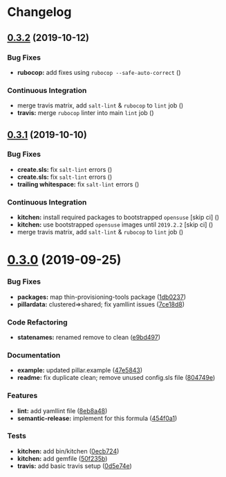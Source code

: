 # Changelog

## [0.3.2](https://github.com/saltstack-formulas/lvm-formula/compare/v0.3.1...v0.3.2) (2019-10-12)


### Bug Fixes

* **rubocop:** add fixes using `rubocop --safe-auto-correct` ([](https://github.com/saltstack-formulas/lvm-formula/commit/ce2077b))


### Continuous Integration

* merge travis matrix, add `salt-lint` & `rubocop` to `lint` job ([](https://github.com/saltstack-formulas/lvm-formula/commit/914d3d6))
* **travis:** merge `rubocop` linter into main `lint` job ([](https://github.com/saltstack-formulas/lvm-formula/commit/10242fd))

## [0.3.1](https://github.com/saltstack-formulas/lvm-formula/compare/v0.3.0...v0.3.1) (2019-10-10)


### Bug Fixes

* **create.sls:** fix `salt-lint` errors ([](https://github.com/saltstack-formulas/lvm-formula/commit/2ef61f3))
* **create.sls:** fix `salt-lint` errors ([](https://github.com/saltstack-formulas/lvm-formula/commit/ab327b6))
* **trailing whitespace:** fix `salt-lint` errors ([](https://github.com/saltstack-formulas/lvm-formula/commit/0ff8bc9))


### Continuous Integration

* **kitchen:** install required packages to bootstrapped `opensuse` [skip ci] ([](https://github.com/saltstack-formulas/lvm-formula/commit/44810fd))
* **kitchen:** use bootstrapped `opensuse` images until `2019.2.2` [skip ci] ([](https://github.com/saltstack-formulas/lvm-formula/commit/c31b572))
* merge travis matrix, add `salt-lint` & `rubocop` to `lint` job ([](https://github.com/saltstack-formulas/lvm-formula/commit/b8b3b6b))

# [0.3.0](https://github.com/saltstack-formulas/lvm-formula/compare/v0.2.4...v0.3.0) (2019-09-25)


### Bug Fixes

* **packages:** map  thin-provisioning-tools package ([1db0237](https://github.com/saltstack-formulas/lvm-formula/commit/1db0237))
* **pillardata:** clustered=>shared; fix yamllint issues ([7ce18d8](https://github.com/saltstack-formulas/lvm-formula/commit/7ce18d8))


### Code Refactoring

* **statenames:** renamed remove to clean ([e9bd497](https://github.com/saltstack-formulas/lvm-formula/commit/e9bd497))


### Documentation

* **example:** updated pillar.example ([47e5843](https://github.com/saltstack-formulas/lvm-formula/commit/47e5843))
* **readme:** fix duplicate clean; remove unused config.sls file ([804749e](https://github.com/saltstack-formulas/lvm-formula/commit/804749e))


### Features

* **lint:** add yamllint file ([8eb8a48](https://github.com/saltstack-formulas/lvm-formula/commit/8eb8a48))
* **semantic-release:** implement for this formula ([454f0a1](https://github.com/saltstack-formulas/lvm-formula/commit/454f0a1))


### Tests

* **kitchen:** add bin/kitchen ([0ecb724](https://github.com/saltstack-formulas/lvm-formula/commit/0ecb724))
* **kitchen:** add gemfile ([50f235b](https://github.com/saltstack-formulas/lvm-formula/commit/50f235b))
* **travis:** add basic travis setup ([0d5e74e](https://github.com/saltstack-formulas/lvm-formula/commit/0d5e74e))
